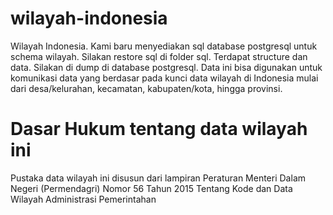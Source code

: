 # wilayah-indonesia
Wilayah Indonesia. Kami baru menyediakan sql database postgresql untuk schema wilayah. Silakan restore sql di folder sql. Terdapat structure dan data. Silakan di dump di database postgresql. Data ini bisa digunakan untuk komunikasi data yang berdasar pada kunci data wilayah di Indonesia mulai dari desa/kelurahan, kecamatan, kabupaten/kota, hingga provinsi.

Dasar Hukum tentang data wilayah ini
========================
Pustaka data wilayah ini disusun dari lampiran Peraturan Menteri Dalam Negeri (Permendagri) Nomor 56 Tahun 2015 Tentang Kode dan Data Wilayah Administrasi Pemerintahan

